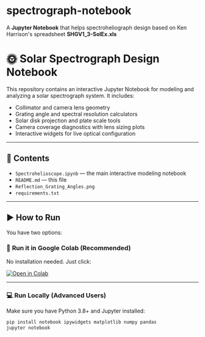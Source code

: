 # spectrograph-notebook
A **Jupyter Notebook** that helps spectroheliograph design based on Ken Harrison's spreadsheet **SHGV1_3-SolEx.xls**

# 🌞 Solar Spectrograph Design Notebook

This repository contains an interactive Jupyter Notebook for modeling and analyzing a solar spectrograph system. It includes:

- Collimator and camera lens geometry
- Grating angle and spectral resolution calculators
- Solar disk projection and plate scale tools
- Camera coverage diagnostics with lens sizing plots
- Interactive widgets for live optical configuration

---

## 📁 Contents

- `Spectrohelioscope.ipynb` — the main interactive modeling notebook
- `README.md` — this file
- `Reflection_Grating_Angles.png`
- `requirements.txt`

---

## ▶️ How to Run

You have two options:

### 🔗 **Run it in Google Colab (Recommended)**

No installation needed. Just click:

[![Open in Colab](https://colab.research.google.com/assets/colab-badge.svg)](https://colab.research.google.com/github/mdroberts1243/spectrograph-notebook/blob/main/Spectrohelioscope.ipynb)

---

### 💻 **Run Locally (Advanced Users)**

Make sure you have Python 3.8+ and Jupyter installed:

```bash
pip install notebook ipywidgets matplotlib numpy pandas
jupyter notebook
